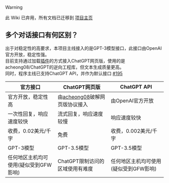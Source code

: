 > [!WARNING]
> 此 Wiki 已弃用，所有文档已迁移到 [项目主页](https://qchatgpt.rockchin.top)

## 多个对话接口有何区别？

出于对稳定性的高要求，本项目主线接入的是GPT-3模型接口，此接口由OpenAI官方开放，稳定性强。  
目前支持通过加载[插件](https://github.com/RockChinQ/revLibs)的方式接入ChatGPT网页版，使用的是acheong08/ChatGPT的逆向工程库，但文本生成质量更高。  
同时，程序主线已支持ChatGPT API，并作为默认接口 [#195](https://github.com/RockChinQ/QChatGPT/issues/195)

|官方接口|ChatGPT网页版|ChatGPT API
|---|---|---|
|官方开放，稳定性高 | 由[acheong08](https://github.com/acheong08)破解网页版协议接入| 由OpenAI官方开放
|一次性回复，响应速度较快| 流式回复，响应速度较慢|响应速度较快|
|收费，0.02美元/千字|免费|收费，0.002美元/千字|
|GPT-3模型|GPT-3.5模型|GPT-3.5模型|
|任何地区主机均可使用(疑似受到GFW影响)|ChatGPT限制访问的区域使用有难度|任何地区主机均可使用(疑似受到GFW影响)|

